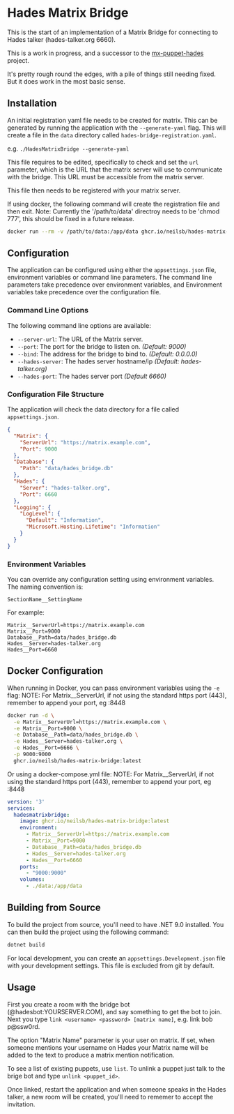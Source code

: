 # Hades Matrix Bridge

This is the start of an implementation of a Matrix Bridge for connecting to Hades talker (hades-talker.org 6660).  

This is a work in progress, and a successor to the [mx-puppet-hades](hhttps://github.com/neilsb/mx-puppet-hades) project.

It's pretty rough round the edges, with a pile of things still needing fixed.  But it does work in the most basic sense.

## Installation
An initial registration yaml file needs to be created for matrix.  This can be generated by running the application with the `--generate-yaml` flag.  This will create a file in the `data` directory called `hades-bridge-registration.yaml`.  

e.g. `./HadesMatrixBridge --generate-yaml`

This file requires to be edited, specifically to check and set the `url` parameter, which is the URL that the matrix server will use to communicate with the bridge.  This URL must be accessible from the matrix server.

This file then needs to be registered with your matrix server.  

If using docker, the following command will create the registration file and then exit. Note: Currently the '/path/to/data' directroy needs to be 'chmod 777', this should be fixed in a future release.

```bash
docker run --rm -v /path/to/data:/app/data ghcr.io/neilsb/hades-matrix-bridge:latest --generate-yaml
```

## Configuration

The application can be configured using either the `appsettings.json` file, environment variables or command line parameters. The command line parameters take precedence over environment variables, and Environment variables take precedence over the configuration file.

### Command Line Options

The following command line options are available:

- `--server-url`: The URL of the Matrix server.
- `--port`: The port for the bridge to listen on.  _(Default: 9000)_
- `--bind`: The address for the bridge to bind to.  _(Default: 0.0.0.0)_
- `--hades-server`: The hades server hostname/ip  _(Default: hades-talker.org)_
- `--hades-port`: The hades server port _(Default 6660)_


### Configuration File Structure

The application will check the data directory for a file called `appsettings.json`. 

```json
{
  "Matrix": {
    "ServerUrl": "https://matrix.example.com",
    "Port": 9000
  },
  "Database": {
    "Path": "data/hades_bridge.db"
  },
  "Hades": {
    "Server": "hades-talker.org",
    "Port": 6660
  },
  "Logging": {
    "LogLevel": {
      "Default": "Information",
      "Microsoft.Hosting.Lifetime": "Information"
    }
  }
}
```
### Environment Variables

You can override any configuration setting using environment variables. The naming convention is:

```
SectionName__SettingName
```

For example:

```
Matrix__ServerUrl=https://matrix.example.com
Matrix__Port=9000
Database__Path=data/hades_bridge.db
Hades__Server=hades-talker.org
Hades__Port=6660
```

## Docker Configuration

When running in Docker, you can pass environment variables using the `-e` flag:
NOTE: For Matrix__ServerUrl, if not using the standard https port (443), remember to append your port, eg :8448

```bash
docker run -d \
  -e Matrix__ServerUrl=https://matrix.example.com \
  -e Matrix__Port=9000 \
  -e Database__Path=data/hades_bridge.db \
  -e Hades__Server=hades-talker.org \
  -e Hades__Port=6666 \
  -p 9000:9000 
  ghcr.io/neilsb/hades-matrix-bridge:latest
```

Or using a docker-compose.yml file:
NOTE: For Matrix__ServerUrl, if not using the standard https port (443), remember to append your port, eg :8448

```yaml
version: '3'
services:
  hadesmatrixbridge:
    image: ghcr.io/neilsb/hades-matrix-bridge:latest
    environment:
      - Matrix__ServerUrl=https://matrix.example.com
      - Matrix__Port=9000
      - Database__Path=data/hades_bridge.db
      - Hades__Server=hades-talker.org
      - Hades__Port=6660
    ports:
      - "9000:9000"
    volumes:
      - ./data:/app/data
```

## Building from Source

To build the project from source, you'll need to have .NET 9.0 installed. You can then build the project using the following command:

```bash
dotnet build
```

For local development, you can create an `appsettings.Development.json` file with your development settings. This file is excluded from git by default.

## Usage
First you create a room with the bridge bot (@hadesbot:YOURSERVER.COM), and say something to get the bot to join. Next you type `link <username> <password> [matrix name]`, e.g. link bob p@ssw0rd.

The option "Matrix Name" parameter is your user on matrix. If set, when someone mentions your username on Hades your Matrix name will be added to the text to produce a matrix mention notification.

To see a list of existing puppets, use `list`.  To unlink a puppet just talk to the brige bot and type `unlink <puppet_id>`.

Once linked, restart the application and when someone speaks in the Hades talker, a new room will be created, you'll need to rememer to accept the invitation.
